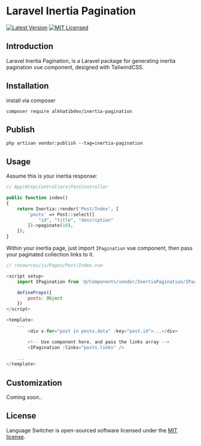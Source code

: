 # Laravel Inertia Pagination

[![Latest Version](https://img.shields.io/github/release/alkhatibdev/inertia-pagination.svg?style=flat-square)](https://github.com/alkhatibdev/inertia-pagination/releases)
[![MIT Licensed](https://img.shields.io/badge/license-MIT-brightgreen.svg?style=flat-square)](LICENSE)

## Introduction
Laravel Inertia Pagination, is a Laravel package for generating inertia pagination vue component, designed with TailwindCSS.

## Installation

install via composer

```shell
composer require alkhatibdev/inertia-pagination
```

## Publish 
```shell
php artisan vendor:publish --tag=inertia-pagination
```

## Usage

Assume this is your inertia response:
```php
// App\Http\Controllers\PostController

public function index() 
{
    return Inertia::render('Post/Index', [
        'posts' => Post::select([
            "id", "title", "description"
        ])->paginate(10),
    ]);
}
```
Within your inertia page, just import `IPagination` vue component, then pass your paginated collection links to it.

```js
// resources/js/Pages/Post/Index.vue 

<script setup>
    import IPagination from '@/Components/vendor/InertiaPagination/IPagination.vue'

    defineProps({
        posts: Object
    })
</script>

<template>
    ...
        <div v-for="post in posts.data" :key="post.id">...</div>

        <!-- Use component here, and pass the links array -->
        <IPagination :links="posts.links" />
    
    ...
</template>
```

## Customization
Coming soon..

## License
Language Switcher is open-sourced software licensed under the [MIT license](LICENSE).
